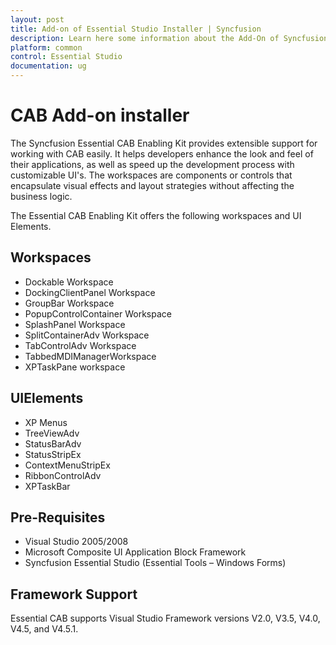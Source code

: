 ```yaml
---
layout: post
title: Add-on of Essential Studio Installer | Syncfusion
description: Learn here some information about the Add-On of Syncfusion Essential Studio Installer and more details.
platform: common
control: Essential Studio
documentation: ug
---
```



# CAB Add-on installer

The Syncfusion Essential CAB Enabling Kit provides extensible support for working with CAB easily. It helps developers enhance the look and feel of their applications, as well as speed up the development process with customizable UI's. The workspaces are components or controls that encapsulate visual effects and layout strategies without affecting the business logic. 

The Essential CAB Enabling Kit offers the following workspaces and UI Elements.

## Workspaces

* Dockable Workspace
* DockingClientPanel Workspace
* GroupBar Workspace
* PopupControlContainer Workspace
* SplashPanel Workspace
* SplitContainerAdv Workspace
* TabControlAdv Workspace
* TabbedMDIManagerWorkspace
* XPTaskPane workspace

## UIElements 

* XP Menus
* TreeViewAdv
* StatusBarAdv
* StatusStripEx
* ContextMenuStripEx
* RibbonControlAdv
* XPTaskBar

## Pre-Requisites 

* Visual Studio 2005/2008
* Microsoft Composite UI Application Block Framework
* Syncfusion Essential Studio (Essential Tools – Windows Forms)

## Framework Support

Essential CAB supports Visual Studio Framework versions V2.0, V3.5, V4.0, V4.5, and V4.5.1.
